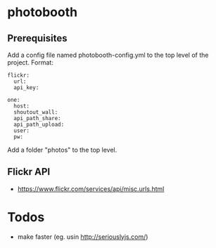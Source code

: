 # photobooth
## Prerequisites
Add a config file named photobooth-config.yml to the top level of the project. Format:

```
flickr:
  url: 
  api_key: 

one:
  host: 
  shoutout_wall: 
  api_path_share: 
  api_path_upload: 
  user:
  pw: 
```

Add a folder "photos" to the top level.

## Flickr API
* https://www.flickr.com/services/api/misc.urls.html
 
# Todos
* make faster (eg. usin http://seriouslyjs.com/)
